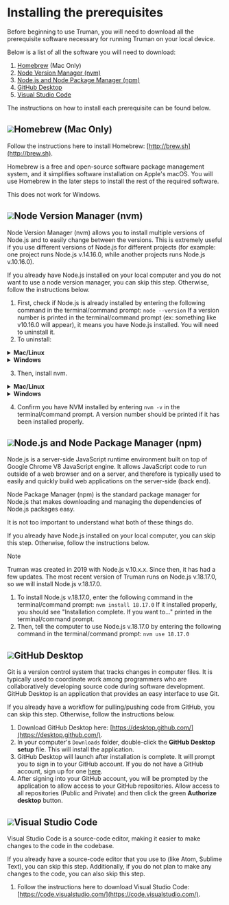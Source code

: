 # Installing the prerequisites

Before beginning to use Truman, you will need to download all the prerequisite software necessary for running Truman on your local device.

Below is a list of all the software you will need to download:

1.  [Homebrew](#homebrew-mac-only)
    (Mac Only)
2.  [Node Version Manager (nvm)](#node-version-manager-nvm)
3.  [Node.js and Node Package Manager (npm)](#nodejs-and-node-package-manager-npm)
4.  [GitHub Desktop](#github-desktop)
5.  [Visual Studio Code](#visual-studio-code)

The instructions on how to install each prerequisite can be found below.

## ![](homebrew.avif)Homebrew (Mac Only)

Follow the instructions here to install Homebrew: [http://brew.sh](http://brew.sh).

Homebrew is a free and open-source software package management system, and it simplifies software installation on Apple's macOS. You will use Homebrew in the later steps to install the rest of the required software.

This does not work for Windows.

## ![](nvm.avif)Node Version Manager (nvm)

Node Version Manager (nvm) allows you to install multiple versions of Node.js and to easily change between the versions. This is extremely useful if you use different versions of Node.js for different projects (for example: one project runs Node.js v.14.16.0, while another projects runs Node.js v.10.16.0).

If you already have Node.js installed on your local computer and you do not want to use a node version manager, you can skip this step. Otherwise, follow the instructions below.

1.  First, check if Node.js is already installed by entering the following command in the terminal/command prompt: `node --version` If a version number is printed in the terminal/command prompt (ex: something like v10.16.0 will appear), it means you have Node.js installed. You will need to uninstall it.
2.  To uninstall:

<details>
<summary><b>Mac/Linux</b></summary>
Enter the following command in the terminal:

Uninstall any versions of Node.js you currently have:

Copy

    brew uninstall --force node

</details>

<details>
<summary><b>Windows</b></summary>
Follow the instructions in the first answer here: [https://stackoverflow.com/questions/20711240/how-to-completely-remove-node-js-from-windows](https://stackoverflow.com/questions/20711240/how-to-completely-remove-node-js-from-windows).
</details>

3.  Then, install nvm.

<details>
<summary><b>Mac/Linux</b></summary>
Enter the following commands in the terminal:

Install NVM via Homebrew:

Copy

    brew install nvm

Create NVM's working directory if it doesn't exist:

Copy

    mkdir ~/.nvm

Add the following to your shell profile e.g. ~/.profile or ~/.zshrc:

Copy

    export NVM_DIR="$HOME/.nvm"
        [ -s "$HOMEBREW_PREFIX/opt/nvm/nvm.sh" ] && \. "$HOMEBREW_PREFIX/opt/nvm/nvm.sh" # This loads nvm
        [ -s "$HOMEBREW_PREFIX/opt/nvm/etc/bash_completion.d/nvm" ] && \. "$HOMEBREW_PREFIX/opt/nvm/etc/bash_completion.d/nvm" # This loads nvm bash_completion

</details>

<details>
<summary><b>Windows</b></summary>

1.  Download the **nvm-setup.zip** file for the most recent release [here](https://github.com/coreybutler/nvm-windows/releases).
2.  Once downloaded, open the zip file, then open the **nvm-setup.exe** file.
3.  The Setup-NVM-for-Windows installation wizard will walk you through the setup steps, including choosing the directory where both nvm-windows and Node.js will be installed.

![](windows-nvm.png)

</details>

4.  Confirm you have NVM installed by entering `nvm -v` in the terminal/command prompt. A version number should be printed if it has been installed properly.

## ![](node.avif)Node.js and Node Package Manager (npm)

Node.js is a server-side JavaScript runtime environment built on top of Google Chrome V8 JavaScript engine. It allows JavaScript code to run outside of a web browser and on a server, and therefore is typically used to easily and quickly build web applications on the server-side (back end).

Node Package Manager (npm) is the standard package manager for Node.js that makes downloading and managing the dependencies of Node.js packages easy.

It is not too important to understand what both of these things do.

If you already have Node.js installed on your local computer, you can skip this step. Otherwise, follow the instructions below.

> [!NOTE]
> Truman was created in 2019 with Node.js v.10.x.x. Since then, it has had a few updates. The most recent version of Truman runs on Node.js v.18.17.0, so we will install Node.js v.18.17.0.

1.  To install Node.js v.18.17.0, enter the following command in the terminal/command prompt: `nvm install 18.17.0` If it installed properly, you should see "Installation complete. If you want to..." printed in the terminal/command prompt.
2.  Then, tell the computer to use Node.js v.18.17.0 by entering the following command in the terminal/command prompt: `nvm use 18.17.0`

## ![](github.avif)GitHub Desktop

Git is a version control system that tracks changes in computer files. It is typically used to coordinate work among programmers who are collaboratively developing source code during software development. GitHub Desktop is an application that provides an easy interface to use Git.

If you already have a workflow for pulling/pushing code from GitHub, you can skip this step. Otherwise, follow the instructions below.

1.  Download GitHub Desktop here: [https://desktop.github.com/](https://desktop.github.com/).
2.  In your computer's `Downloads` folder, double-click the **GitHub Desktop** **setup** file. This will install the application.
3.  GitHub Desktop will launch after installation is complete. It will prompt you to sign in to your GitHub account. If you do not have a GitHub account, sign up for one [here](https://github.com/).
4.  After signing into your GitHub account, you will be prompted by the application to allow access to your GitHub repositories. Allow access to all repositories (Public and Private) and then click the green **Authorize desktop** button.

## ![](vscode.avif)Visual Studio Code

Visual Studio Code is a source-code editor, making it easier to make changes to the code in the codebase.

If you already have a source-code editor that you use to (like Atom, Sublime Text), you can skip this step. Additionally, if you do not plan to make any changes to the code, you can also skip this step.

1.  Follow the instructions here to download Visual Studio Code: [https://code.visualstudio.com/](https://code.visualstudio.com/).
